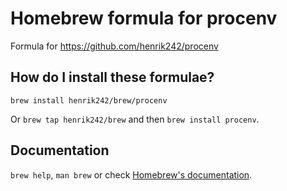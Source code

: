 # Homebrew formula for procenv

Formula for https://github.com/henrik242/procenv

## How do I install these formulae?

`brew install henrik242/brew/procenv`

Or `brew tap henrik242/brew` and then `brew install procenv`.

## Documentation

`brew help`, `man brew` or check [Homebrew's documentation](https://docs.brew.sh).
